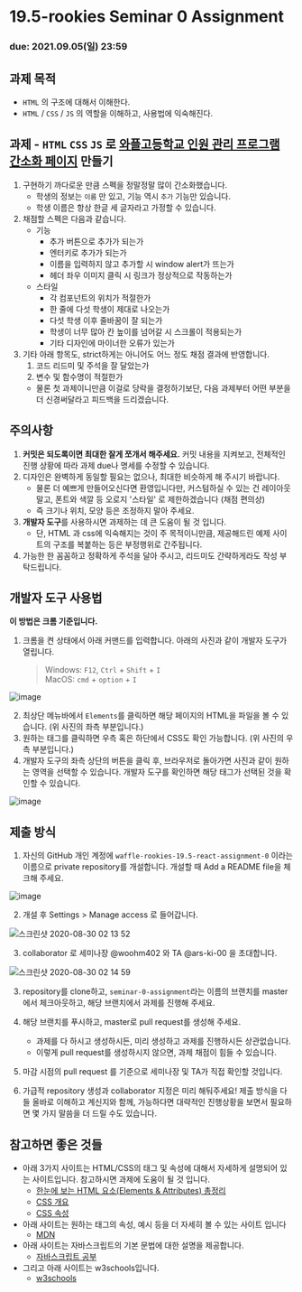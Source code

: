 19.5-rookies Seminar 0 Assignment
================================

### **due: 2021.09.05(일) 23:59**

## 과제 목적
- `HTML` 의 구조에 대해서 이해한다.
- `HTML` / `CSS` / `JS` 의 역할을 이해하고, 사용법에 익숙해진다.

## 과제 - `HTML` `CSS` `JS` 로 [와플고등학교 인원 관리 프로그램 간소화 페이지](http://rookies-seminar-0-assignment-example-website.s3-website.ap-northeast-2.amazonaws.com) 만들기
1. 구현하기 까다로운 만큼 스펙을 정말정말 많이 간소화했습니다.
   - 학생의 정보는 `이름` 만 있고, 기능 역시 `추가` 기능만 있습니다.
   - 학생 이름은 항상 한글 세 글자라고 가정할 수 있습니다.
3. 채점할 스펙은 다음과 같습니다.
   - 기능
     - 추가 버튼으로 추가가 되는가
     - 엔터키로 추가가 되는가
     - 이름을 입력하지 않고 추가할 시 window alert가 뜨는가
     - 헤더 좌우 이미지 클릭 시 링크가 정상적으로 작동하는가
   - 스타일
     - 각 컴포넌트의 위치가 적절한가
     - 한 줄에 다섯 학생이 제대로 나오는가
     - 다섯 학생 이후 줄바꿈이 잘 되는가
     - 학생이 너무 많아 칸 높이를 넘어갈 시 스크롤이 적용되는가
     - 기타 디자인에 마이너한 오류가 있는가
4. 기타 아래 항목도, strict하게는 아니어도 어느 정도 채점 결과에 반영합니다.
   1. 코드 리드미 및 주석을 잘 달았는가
   2. 변수 및 함수명이 적절한가
   - 물론 첫 과제이니만큼 이걸로 당락을 결정하기보단, 다음 과제부터 어떤 부분을 더 신경써달라고 피드백을 드리겠습니다.

## 주의사항
1. **커밋은 되도록이면 최대한 잘게 쪼개서 해주세요.** 커밋 내용을 지켜보고, 전체적인 진행 상황에 따라 과제 due나 명세를 수정할 수 있습니다.
1. 디자인은 완벽하게 동일할 필요는 없으나, 최대한 비슷하게 해 주시기 바랍니다.
    - 물론 더 예쁘게 만들어오신다면 환영입니다만, 커스텀하실 수 있는 건 레이아웃 말고, 폰트와 색깔 등 오로지 '스타일' 로 제한하겠습니다 (채점 편의상)
    - 즉 크기나 위치, 모양 등은 조정하지 말아 주세요.
1. **개발자 도구**를 사용하시면 과제하는 데 큰 도움이 될 것 입니다.
    - 단, HTML 과 css에 익숙해지는 것이 주 목적이니만큼, 제공해드린 예제 사이트의 구조를 복붙하는 등은 부정행위로 간주됩니다.
1. 가능한 한 꼼꼼하고 정확하게 주석을 달아 주시고, 리드미도 간략하게라도 작성 부탁드립니다.


## 개발자 도구 사용법
**이 방법은 크롬 기준입니다.**

1. 크롬을 켠 상태에서 아래 커맨드를 입력합니다. 아래의 사진과 같이 개발자 도구가 열립니다.
   >Windows: `F12`, `Ctrl` + `Shift` + `I`   
   >MacOS: `cmd` + `option` + `I`

![image](https://user-images.githubusercontent.com/48665265/91845284-d3718000-ec93-11ea-9617-15d0767cec95.png)

2. 최상단 메뉴바에서 `Elements`를 클릭하면 해당 페이지의 HTML을 파일을 볼 수 있습니다. (위 사진의 좌측 부분입니다.)
3. 원하는 태그를 클릭하면 우측 혹은 하단에서 CSS도 확인 가능합니다. (위 사진의 우측 부분입니다.)
4. 개발자 도구의 좌측 상단의 버튼을 클릭 후, 브라우저로 돌아가면 사진과 같이 원하는 영역을 선택할 수 있습니다. 개발자 도구를 확인하면 해당 태그가 선택된 것을 확인할 수 있습니다.

![image](https://user-images.githubusercontent.com/48665265/91845540-4a0e7d80-ec94-11ea-9fbf-7b2fda0aeeee.png)




## 제출 방식
1. 자신의 GitHub 개인 계정에 `waffle-rookies-19.5-react-assignment-0` 이라는 이름으로 private repository를 개설합니다. 개설할 때 Add a README file을 체크해 주세요.

![image](https://user-images.githubusercontent.com/39977696/131165209-a6da208f-e12c-4e74-9d45-321916ded169.png)

2. 개설 후 Settings > Manage access 로 들어갑니다.

![스크린샷 2020-08-30 02 13 52](https://user-images.githubusercontent.com/35535636/91642567-5eb9fe00-ea67-11ea-9382-89fcce03be70.png)

3. collaborator 로 세미나장 @woohm402 와 TA @ars-ki-00 을 초대합니다.

![스크린샷 2020-08-30 02 14 59](https://user-images.githubusercontent.com/35535636/91642588-87da8e80-ea67-11ea-9d5a-60a3596463c9.png)

3. repository를 clone하고, `seminar-0-assignment`라는 이름의 브랜치를 master에서 체크아웃하고, 해당 브랜치에서 과제를 진행해 주세요.

3. 해당 브랜치를 푸시하고, master로 pull request를 생성해 주세요.
   - 과제를 다 하시고 생성하시든, 미리 생성하고 과제를 진행하시든 상관없습니다.
   - 이렇게 pull request를 생성하시지 않으면, 과제 채점이 힘들 수 있습니다.

4. 마감 시점의 pull request 를 기준으로 세미나장 및 TA가 직접 확인할 것입니다.

5. 가급적 repository 생성과 collaborator 지정은 미리 해둬주세요! 제출 방식을 다들 올바로 이해하고 계신지와 함께, 가능하다면 대략적인 진행상황을 보면서 필요하면 몇 가지 말씀을 더 드릴 수도 있습니다.


## 참고하면 좋은 것들
- 아래 3가지 사이트는 HTML/CSS의 태그 및 속성에 대해서 자세하게 설명되어 있는 사이트입니다. 참고하시면 과제에 도움이 될 것 입니다.
    - [한눈에 보는 HTML 요소(Elements & Attributes) 총정리](https://heropy.blog/2019/05/26/html-elements/)
    - [CSS 개요](https://happy-noether-c87ffa.netlify.app/presentations/level1/css/summary/)
    - [CSS 속성](https://happy-noether-c87ffa.netlify.app/presentations/level1/css/properties/)
- 아래 사이트는 원하는 태그의 속성, 예시 등을 더 자세히 볼 수 있는 사이트 입니다
    - [MDN](https://developer.mozilla.org/en-US/)
- 아래 사이트는 자바스크립트의 기본 문법에 대한 설명을 제공합니다.
    - [자바스크립트 공부](https://learnjs.vlpt.us/)
- 그리고 아래 사이트는 w3schools입니다.
    - [w3schools](https://www.w3schools.com/html/) 
